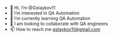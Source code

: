 - 👋 Hi, I’m @Gstaykov11
- 👀 I’m interested in QA Automation 
- 🌱 I’m currently learning QA Automation
- 💞️ I am looking to collaborate with QA engineers
- 📫 How to reach me gstaykov11@gmail.com

<!---
Gstaykov11/Gstaykov11 is a ✨ special ✨ repository because its `README.md` (this file) appears on your GitHub profile.
You can click the Preview link to take a look at your changes.
--->
